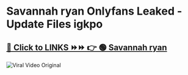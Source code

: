 
 # Savannah ryan Onlyfans Leaked - Update Files igkpo

## <h2><a href="https://clipsfans.com/Savannah_ryan&ref=git">🔗 Click to LINKS ⏩⏩ 👉 🟢 Savannah ryan </a></h2>

<a href="https://clipsfans.com/Savannah_ryan&ref=git" rel="nofollow" data-target="animated-image.originalLink"><img src="https://i.ibb.co.com/xMMVF88/686577567.gif" alt="Viral Video Original" style="max-width: 100%; display: inline-block;" data-target="animated-image.originalImage"></a>

